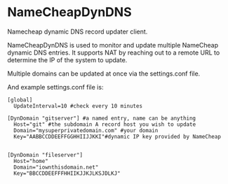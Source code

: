 NameCheapDynDNS
===============

Namecheap dynamic DNS record updater client.

NameCheapDynDNS is used to monitor and update multiple NameCheap dynamic
DNS entries.  It supports NAT by reaching out to a remote URL to determine
the IP of the system to update.

Multiple domains can be updated at once via the settings.conf file.


And example settings.conf file is:


```
[global]
  UpdateInterval=10 #check every 10 minutes

[DynDomain "gitserver"] #a named entry, name can be anything
  Host="git" #the subdomain A record host you wish to update
  Domain="mysuperprivatedomain.com" #your domain
  Key="AABBCCDDEEFFGGHHIIJJKKI"#dynamic IP key provided by NameCheap


[DynDomain "fileserver"]
  Host="home"
  Domain="iownthisdomain.net"
  Key="BBCCDDEEFFFHHIIKJJKJLKSJDLKJ"
```
